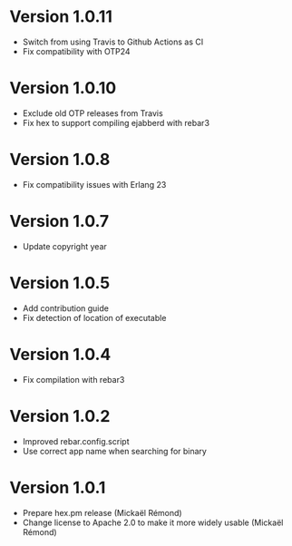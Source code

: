 # Version 1.0.11

* Switch from using Travis to Github Actions as CI
* Fix compatibility with OTP24

# Version 1.0.10

* Exclude old OTP releases from Travis
* Fix hex to support compiling ejabberd with rebar3

# Version 1.0.8

* Fix compatibility issues with Erlang 23

# Version 1.0.7

* Update copyright year

# Version 1.0.5

* Add contribution guide
* Fix detection of location of executable

# Version 1.0.4

* Fix compilation with rebar3

# Version 1.0.2

* Improved rebar.config.script
* Use correct app name when searching for binary

# Version 1.0.1

* Prepare hex.pm release (Mickaël Rémond)
* Change license to Apache 2.0 to make it more widely usable (Mickaël Rémond)
